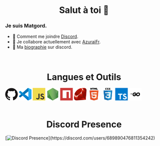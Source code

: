 <h1 align="center">Salut à toi 👋</h1>

###  Je suis Matgord.

- 🚀 Comment me joindre [Discord](https://discord.com/users/711533499806515220).
- 🤝 Je collabore actuellement avec [AzuraiFr](https://github.com/AzuraiFr).
- 👤 Ma [biographie](https://dsc.bio/matgordfr) sur discord.

<br />

<h1 align="center">Langues et Outils</h1>

<code><img height="40" src="https://raw.githubusercontent.com/github/explore/78df643247d429f6cc873026c0622819ad797942/topics/github/github.png"></code>
<code><img height="40" src="https://raw.githubusercontent.com/github/explore/80688e429a7d4ef2fca1e82350fe8e3517d3494d/topics/visual-studio-code/visual-studio-code.png"></code>
<code><img height="40" src="https://raw.githubusercontent.com/github/explore/80688e429a7d4ef2fca1e82350fe8e3517d3494d/topics/javascript/javascript.png"></code>
<code><img height="40" src="https://raw.githubusercontent.com/github/explore/80688e429a7d4ef2fca1e82350fe8e3517d3494d/topics/nodejs/nodejs.png"></code>
<code><img height="40" src="https://raw.githubusercontent.com/github/explore/80688e429a7d4ef2fca1e82350fe8e3517d3494d/topics/npm/npm.png"></code>
<code><img height="40" src="https://raw.githubusercontent.com/github/explore/80688e429a7d4ef2fca1e82350fe8e3517d3494d/topics/ruby/ruby.png"></code>
<code><img height="40" src="https://raw.githubusercontent.com/github/explore/80688e429a7d4ef2fca1e82350fe8e3517d3494d/topics/html/html.png"></code>
<code><img height="40" src="https://raw.githubusercontent.com/github/explore/80688e429a7d4ef2fca1e82350fe8e3517d3494d/topics/css/css.png"></code>
<code><img height="40" src="https://raw.githubusercontent.com/github/explore/80688e429a7d4ef2fca1e82350fe8e3517d3494d/topics/typescript/typescript.png"></code>
<code><img height="40" src="https://raw.githubusercontent.com/github/explore/80688e429a7d4ef2fca1e82350fe8e3517d3494d/topics/go/go.png"></code>
<br />
<br />

<h1 align="center">Discord Presence</h1>

[![Discord Presence](https://lanyard-profile-readme.vercel.app/api/689890476811354242?theme=light&bg=738bd7&animated=false&hideDiscrim=true&borderRadius=10px&idleMessage=Probably%20doing%20something%20else...)](https://discord.com/users/689890476811354242)

